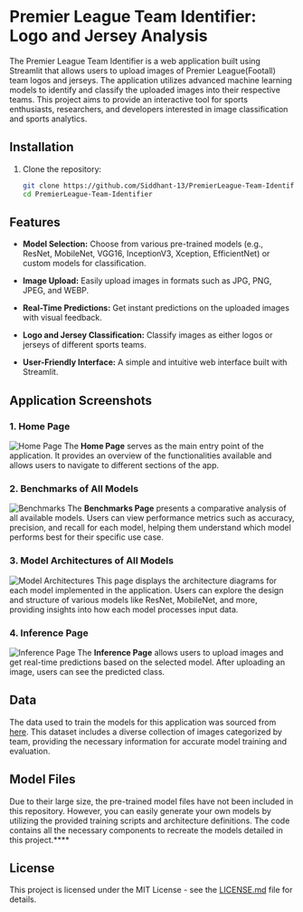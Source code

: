 # Premier League Team Identifier: Logo and Jersey Analysis

The Premier League Team Identifier is a web application built using Streamlit that allows users to upload images of Premier League(Footall) team logos and jerseys. The application utilizes advanced machine learning models to identify and classify the uploaded images into their respective teams. This project aims to provide an interactive tool for sports enthusiasts, researchers, and developers interested in image classification and sports analytics.

## Installation

1. Clone the repository:
   ```bash
   git clone https://github.com/Siddhant-13/PremierLeague-Team-Identifier.git
   cd PremierLeague-Team-Identifier

## Features

* **Model Selection:** Choose from various pre-trained models (e.g., ResNet, MobileNet, VGG16, InceptionV3, Xception, EfficientNet) or custom models for classification.

* **Image Upload:** Easily upload images in formats such as JPG, PNG, JPEG, and WEBP.

* **Real-Time Predictions:** Get instant predictions on the uploaded images with visual feedback.

* **Logo and Jersey Classification:** Classify images as either logos or jerseys of different sports teams.

* **User-Friendly Interface:** A simple and intuitive web interface built with Streamlit.

## Application Screenshots

### 1. Home Page
![Home Page](assets/home.png "Home Page")
The **Home Page** serves as the main entry point of the application. It provides an overview of the functionalities available and allows users to navigate to different sections of the app.
<br>

### 2. Benchmarks of All Models
![Benchmarks](assets/benchmarks.png "Benchmarks of All Models")
The **Benchmarks Page** presents a comparative analysis of all available models. Users can view performance metrics such as accuracy, precision, and recall for each model, helping them understand which model performs best for their specific use case.
<br>

### 3. Model Architectures of All Models
![Model Architectures](assets/model_architectures.png "Model Architectures of All Models")
This page displays the architecture diagrams for each model implemented in the application. Users can explore the design and structure of various models like ResNet, MobileNet, and more, providing insights into how each model processes input data.
<br>

### 4. Inference Page
![Inference Page](assets/inference.png "Inference Page")
The **Inference Page** allows users to upload images and get real-time predictions based on the selected model. After uploading an image, users can see the predicted class.

## Data
The data used to train the models for this application was sourced from [here](https://www.kaggle.com/datasets/alexteboul/english-premier-league-logo-detection-20k-images?utm_source=chatgpt.com). This dataset includes a diverse collection of images categorized by team, providing the necessary information for accurate model training and evaluation.

## Model Files
Due to their large size, the pre-trained model files have not been included in this repository. However, you can easily generate your own models by utilizing the provided training scripts and architecture definitions. The code contains all the necessary components to recreate the models detailed in this project.****


## License

This project is licensed under the MIT License - see the [LICENSE.md](LICENSE.md) file for details.

